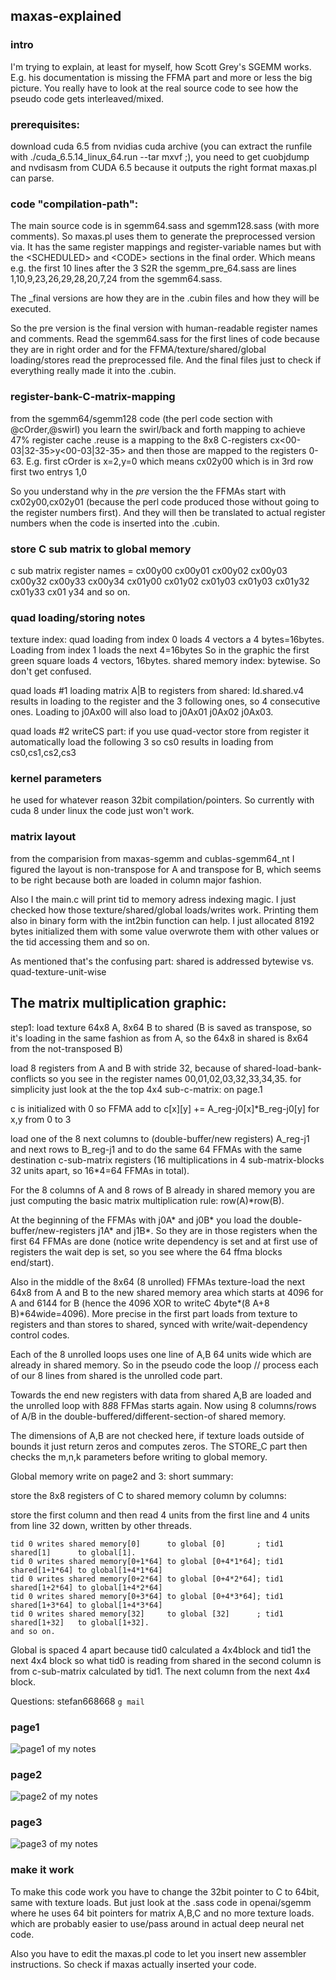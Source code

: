## maxas-explained
### intro

I'm trying to explain, at least for myself, how Scott Grey's SGEMM works.
E.g. his documentation is missing the FFMA part and more or less the big picture. You really have to look at the real source code to see how the pseudo code gets interleaved/mixed.

### prerequisites:
download cuda 6.5 from nvidias cuda archive (you can extract the runfile with ./cuda_6.5.14_linux_64.run --tar mxvf ;), you need to get cuobjdump and nvdisasm from CUDA 6.5 because it outputs the right format maxas.pl can parse.

### code "compilation-path": 
The main source code is in sgemm64.sass and sgemm128.sass (with more comments).
So maxas.pl uses them to generate the preprocessed version via. It has the same register mappings and register-variable names but with the \<SCHEDULED\> and \<CODE\> sections in the final order.
Which means e.g. the first 10 lines after the 3 S2R the sgemm_pre_64.sass are lines 1,10,9,23,26,29,28,20,7,24 from the sgemm64.sass.

The _final versions are how they are in the .cubin files and how they will be executed.

So the pre version is the final version with human-readable register names and comments.
Read the sgemm64.sass for the first lines of code because they are in right order and for the FFMA/texture/shared/global loading/stores read the preprocessed file. And the final files just to check if everything really made it into the .cubin.


### register-bank-C-matrix-mapping

from the sgemm64/sgemm128 code (the perl code section with @cOrder,@swirl) you learn the swirl/back and forth mapping to achieve 47% register cache .reuse is a mapping to the 8x8 C-registers cx<00-03|32-35>y<00-03|32-35> and then those are mapped to the registers 0-63.
E.g. first cOrder is x=2,y=0 which means cx02y00 which is in 3rd row first two entrys 1,0

So you understand why in the _pre_ version the the FFMAs start with cx02y00,cx02y01 (because the perl code produced those without going to the register numbers first). And they will then be translated to actual register numbers when the code is inserted into the .cubin.


### store C sub matrix to global memory
c sub matrix register names =
cx00y00 cx00y01 cx00y02 cx00y03 cx00y32 cx00y33 cx00y34
cx01y00 cx01y02 cx01y03 cx01y03 cx01y32 cx01y33 cx01 y34
and so on.


### quad loading/storing notes
texture index: quad loading from index 0 loads 4 vectors a 4 bytes=16bytes. Loading from index 1 loads the next 4=16bytes
So in the graphic the first green square loads 4 vectors, 16bytes.
shared memory index: bytewise. So don't get confused.

quad loads #1 loading matrix A|B to registers from shared: ld.shared.v4 results in loading to the register and the 3 following ones, so 4 consecutive ones. Loading to j0Ax00 will also load to j0Ax01 j0Ax02 j0Ax03.

quad loads #2 writeCS part: if you use quad-vector store from register it automatically load the following 3 so cs0 results in loading from cs0,cs1,cs2,cs3


### kernel parameters
he used for whatever reason 32bit compilation/pointers. So currently with cuda 8 under linux the code just won't work.


### matrix layout
from the comparision from maxas-sgemm and cublas-sgemm64_nt I figured the layout is non-transpose for A and transpose for B, which seems to be right because both are loaded in column major fashion.

Also I the main.c will print tid to memory adress indexing magic. I just checked how those texture/shared/global loads/writes work. Printing them also in binary form with the int2bin function can help. I just allocated 8192 bytes initialized them with some value overwrote them with other values or the tid accessing them and so on.

 As mentioned that's the confusing part: shared is addressed bytewise vs. quad-texture-unit-wise

 
## The matrix multiplication graphic:

step1: load texture 64x8 A, 8x64 B to shared (B is saved as transpose, so it's loading in the same fashion as from A, so the 64x8 in shared is 8x64 from the not-transposed B)

load 8 registers from A and B with stride 32, because of shared-load-bank-conflicts so you see in the register names 00,01,02,03,32,33,34,35.
for simplicity just look at the the top 4x4 sub-c-matrix: on page.1

c is initialized with 0 so FFMA add to c[x][y] += A_reg-j0[x]*B_reg-j0[y] for x,y from 0 to 3

load one of the 8 next columns to (double-buffer/new registers) A_reg-j1 and next rows to B_reg-j1 and to do the same 64 FFMAs with the same destination c-sub-matrix registers (16 multiplications in 4 sub-matrix-blocks 32 units apart, so 16*4=64 FFMAs in total).

For the 8 columns of A and 8 rows of B already in shared memory you are just computing the basic matrix multiplication rule: row(A)*row(B).

At the beginning of the FFMAs with j0A* and j0B* you load the double-buffer/new-registers j1A* and j1B*. So they are in those registers when the first 64 FFMAs are done (notice write dependency is set and at first use of registers the wait dep is set, so you see where the 64 ffma blocks end/start).

Also in the middle of the 8x64 (8 unrolled) FFMAs texture-load the next 64x8 from A and B to the new shared memory area which starts at 4096 for A and 6144 for B (hence the 4096 XOR to writeC 4byte*(8 A+8 B)*64wide=4096). More precise in the first part loads from texture to registers and than stores to shared, synced with write/wait-dependency control codes.


Each of the 8 unrolled loops uses one line of A,B 64 units wide which are already in shared memory.
So in the pseudo code the loop // process each of our 8 lines from shared
is the unrolled code part.

Towards the end new registers with data from shared A,B are loaded and the unrolled loop with 8*8*8 FFMas starts again. Now using 8 columns/rows of A/B in the double-buffered/different-section-of shared memory.

The dimensions of A,B are not checked here, if texture loads outside of bounds it just return zeros and computes zeros.
The STORE_C part then checks the m,n,k parameters before writing to global memory.

Global memory write on page2 and 3:
short summary: 

 store the 8x8 registers of C to shared memory column by columns:

 store the first column and then read 4 units from the first line and 4 units from line 32 down, written by other threads.
```
tid 0 writes shared memory[0]      to global [0]       ; tid1 shared[1]      to global[1].
tid 0 writes shared memory[0+1*64] to global [0+4*1*64]; tid1 shared[1+1*64] to global[1+4*1*64]
tid 0 writes shared memory[0+2*64] to global [0+4*2*64]; tid1 shared[1+2*64] to global[1+4*2*64]
tid 0 writes shared memory[0+3*64] to global [0+4*3*64]; tid1 shared[1+3*64] to global[1+4*3*64]
tid 0 writes shared memory[32]     to global [32]      ; tid1 shared[1+32]   to global[1+32].
and so on.
```

Global is spaced 4 apart because tid0 calculated a 4x4block and tid1 the next 4x4 block so what tid0 is reading from shared in the second column is from c-sub-matrix calculated by tid1. The next column from the next 4x4 block.

Questions: stefan668668 ```g mail```

### page1
![page1 of my notes](page1.jpg)
### page2
![page2 of my notes](page2.jpg)
### page3
![page3 of my notes](page3.jpg)


### make it work
To make this code work you have to change the 32bit pointer to C to 64bit, same with texture loads.
But just look at the .sass code in openai/sgemm where he uses 64 bit pointers for matrix A,B,C and no more texture loads.
which are probably easier to use/pass around in actual deep neural net code.

Also you have to edit the maxas.pl code to let you insert new assembler instructions. So check if maxas actually inserted your code.



 
